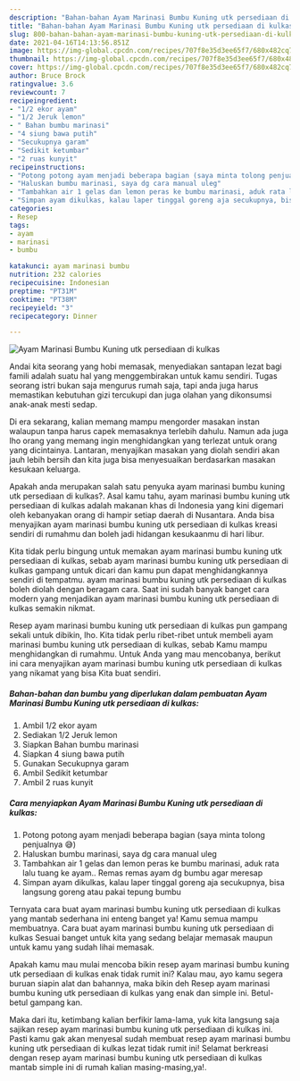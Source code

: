 ```yaml
---
description: "Bahan-bahan Ayam Marinasi Bumbu Kuning utk persediaan di kulkas Sederhana dan Mudah Dibuat"
title: "Bahan-bahan Ayam Marinasi Bumbu Kuning utk persediaan di kulkas Sederhana dan Mudah Dibuat"
slug: 800-bahan-bahan-ayam-marinasi-bumbu-kuning-utk-persediaan-di-kulkas-sederhana-dan-mudah-dibuat
date: 2021-04-16T14:13:56.851Z
image: https://img-global.cpcdn.com/recipes/707f8e35d3ee65f7/680x482cq70/ayam-marinasi-bumbu-kuning-utk-persediaan-di-kulkas-foto-resep-utama.jpg
thumbnail: https://img-global.cpcdn.com/recipes/707f8e35d3ee65f7/680x482cq70/ayam-marinasi-bumbu-kuning-utk-persediaan-di-kulkas-foto-resep-utama.jpg
cover: https://img-global.cpcdn.com/recipes/707f8e35d3ee65f7/680x482cq70/ayam-marinasi-bumbu-kuning-utk-persediaan-di-kulkas-foto-resep-utama.jpg
author: Bruce Brock
ratingvalue: 3.6
reviewcount: 7
recipeingredient:
- "1/2 ekor ayam"
- "1/2 Jeruk lemon"
- " Bahan bumbu marinasi"
- "4 siung bawa putih"
- "Secukupnya garam"
- "Sedikit ketumbar"
- "2 ruas kunyit"
recipeinstructions:
- "Potong potong ayam menjadi beberapa bagian (saya minta tolong penjualnya 😅)"
- "Haluskan bumbu marinasi, saya dg cara manual uleg"
- "Tambahkan air 1 gelas dan lemon peras ke bumbu marinasi, aduk rata lalu tuang ke ayam.. Remas remas ayam dg bumbu agar meresap"
- "Simpan ayam dikulkas, kalau laper tinggal goreng aja secukupnya, bisa langsung goreng atau pakai tepung bumbu"
categories:
- Resep
tags:
- ayam
- marinasi
- bumbu

katakunci: ayam marinasi bumbu 
nutrition: 232 calories
recipecuisine: Indonesian
preptime: "PT31M"
cooktime: "PT38M"
recipeyield: "3"
recipecategory: Dinner

---
```



![Ayam Marinasi Bumbu Kuning utk persediaan di kulkas](https://img-global.cpcdn.com/recipes/707f8e35d3ee65f7/680x482cq70/ayam-marinasi-bumbu-kuning-utk-persediaan-di-kulkas-foto-resep-utama.jpg)

Andai kita seorang yang hobi memasak, menyediakan santapan lezat bagi famili adalah suatu hal yang menggembirakan untuk kamu sendiri. Tugas seorang istri bukan saja mengurus rumah saja, tapi anda juga harus memastikan kebutuhan gizi tercukupi dan juga olahan yang dikonsumsi anak-anak mesti sedap.

Di era  sekarang, kalian memang mampu mengorder masakan instan walaupun tanpa harus capek memasaknya terlebih dahulu. Namun ada juga lho orang yang memang ingin menghidangkan yang terlezat untuk orang yang dicintainya. Lantaran, menyajikan masakan yang diolah sendiri akan jauh lebih bersih dan kita juga bisa menyesuaikan berdasarkan masakan kesukaan keluarga. 



Apakah anda merupakan salah satu penyuka ayam marinasi bumbu kuning utk persediaan di kulkas?. Asal kamu tahu, ayam marinasi bumbu kuning utk persediaan di kulkas adalah makanan khas di Indonesia yang kini digemari oleh kebanyakan orang di hampir setiap daerah di Nusantara. Anda bisa menyajikan ayam marinasi bumbu kuning utk persediaan di kulkas kreasi sendiri di rumahmu dan boleh jadi hidangan kesukaanmu di hari libur.

Kita tidak perlu bingung untuk memakan ayam marinasi bumbu kuning utk persediaan di kulkas, sebab ayam marinasi bumbu kuning utk persediaan di kulkas gampang untuk dicari dan kamu pun dapat menghidangkannya sendiri di tempatmu. ayam marinasi bumbu kuning utk persediaan di kulkas boleh diolah dengan beragam cara. Saat ini sudah banyak banget cara modern yang menjadikan ayam marinasi bumbu kuning utk persediaan di kulkas semakin nikmat.

Resep ayam marinasi bumbu kuning utk persediaan di kulkas pun gampang sekali untuk dibikin, lho. Kita tidak perlu ribet-ribet untuk membeli ayam marinasi bumbu kuning utk persediaan di kulkas, sebab Kamu mampu menghidangkan di rumahmu. Untuk Anda yang mau mencobanya, berikut ini cara menyajikan ayam marinasi bumbu kuning utk persediaan di kulkas yang nikamat yang bisa Kita buat sendiri.

<!--inarticleads1-->

##### Bahan-bahan dan bumbu yang diperlukan dalam pembuatan Ayam Marinasi Bumbu Kuning utk persediaan di kulkas:

1. Ambil 1/2 ekor ayam
1. Sediakan 1/2 Jeruk lemon
1. Siapkan  Bahan bumbu marinasi
1. Siapkan 4 siung bawa putih
1. Gunakan Secukupnya garam
1. Ambil Sedikit ketumbar
1. Ambil 2 ruas kunyit




<!--inarticleads2-->

##### Cara menyiapkan Ayam Marinasi Bumbu Kuning utk persediaan di kulkas:

1. Potong potong ayam menjadi beberapa bagian (saya minta tolong penjualnya 😅)
1. Haluskan bumbu marinasi, saya dg cara manual uleg
1. Tambahkan air 1 gelas dan lemon peras ke bumbu marinasi, aduk rata lalu tuang ke ayam.. Remas remas ayam dg bumbu agar meresap
1. Simpan ayam dikulkas, kalau laper tinggal goreng aja secukupnya, bisa langsung goreng atau pakai tepung bumbu




Ternyata cara buat ayam marinasi bumbu kuning utk persediaan di kulkas yang mantab sederhana ini enteng banget ya! Kamu semua mampu membuatnya. Cara buat ayam marinasi bumbu kuning utk persediaan di kulkas Sesuai banget untuk kita yang sedang belajar memasak maupun untuk kamu yang sudah lihai memasak.

Apakah kamu mau mulai mencoba bikin resep ayam marinasi bumbu kuning utk persediaan di kulkas enak tidak rumit ini? Kalau mau, ayo kamu segera buruan siapin alat dan bahannya, maka bikin deh Resep ayam marinasi bumbu kuning utk persediaan di kulkas yang enak dan simple ini. Betul-betul gampang kan. 

Maka dari itu, ketimbang kalian berfikir lama-lama, yuk kita langsung saja sajikan resep ayam marinasi bumbu kuning utk persediaan di kulkas ini. Pasti kamu gak akan menyesal sudah membuat resep ayam marinasi bumbu kuning utk persediaan di kulkas lezat tidak rumit ini! Selamat berkreasi dengan resep ayam marinasi bumbu kuning utk persediaan di kulkas mantab simple ini di rumah kalian masing-masing,ya!.

